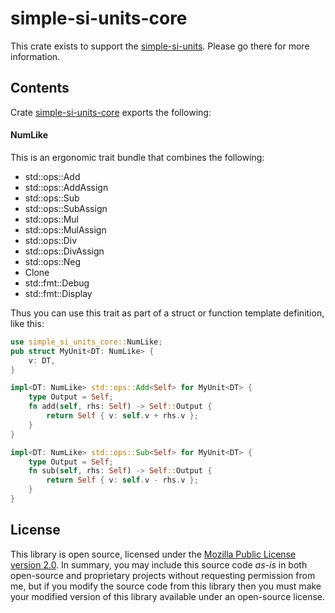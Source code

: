 # simple-si-units-core

This crate exists to support the [simple-si-units](https://crates.io/crates/simple-si-units). Please go there for more information.

## Contents

Crate [simple-si-units-core](https://crates.io/crates/simple-si-units-core) exports the following:

#### NumLike
This is an ergonomic trait bundle that combines the following:
* std::ops::Add
* std::ops::AddAssign
* std::ops::Sub
* std::ops::SubAssign
* std::ops::Mul
* std::ops::MulAssign
* std::ops::Div
* std::ops::DivAssign
* std::ops::Neg
* Clone
* std::fmt::Debug
* std::fmt::Display

Thus you can use this trait as part of a struct or function template definition, like this:

```rust
use simple_si_units_core::NumLike;
pub struct MyUnit<DT: NumLike> {
    v: DT,
}

impl<DT: NumLike> std::ops::Add<Self> for MyUnit<DT> {
    type Output = Self;
    fn add(self, rhs: Self) -> Self::Output {
        return Self { v: self.v + rhs.v };
    }
}

impl<DT: NumLike> std::ops::Sub<Self> for MyUnit<DT> {
    type Output = Self;
    fn sub(self, rhs: Self) -> Self::Output {
        return Self { v: self.v - rhs.v };
    }
}
```

## License
This library is open source, licensed under the [Mozilla Public License version 2.0](https://www.mozilla.org/en-US/MPL/). In summary, you may include this source code *as-is* in both open-source and proprietary projects without requesting permission from me, but if you modify the source code from this library then you must make your modified version of this library available under an open-source license.
